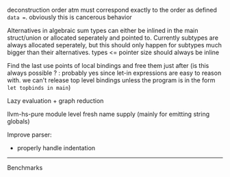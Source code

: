 deconstruction order atm must correspond exactly to the order as defined `data =`. obviously this is cancerous behavior

Alternatives in algebraic sum types can either be inlined in the main struct/union or allocated seperately and pointed to. Currently subtypes are always allocated seperately, but this should only happen for subtypes much bigger than their alternatives. types <= pointer size should always be inline

Find the last use points of local bindings and free them just after (is this always possible ? : probably yes since let-in expressions are easy to reason with. we can't release top level bindings unless the program is in the form `let topbinds in main`)

Lazy evaluation + graph reduction

llvm-hs-pure module level fresh name supply (mainly for emitting string globals)

Improve parser:
 - properly handle indentation

---

Benchmarks
